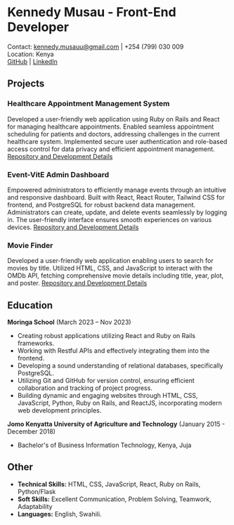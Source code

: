 # Kennedy Musau - Front-End Developer

Contact: kennedy.musauu@gmail.com | +254 (799) 030 009  
Location: Kenya  
[GitHub](https://github.com/your-github-username) | [LinkedIn](https://www.linkedin.com/in/your-linkedin-profile)

## Projects

### Healthcare Appointment Management System

Developed a user-friendly web application using Ruby on Rails and React for managing healthcare appointments. Enabled seamless appointment scheduling for patients and doctors, addressing challenges in the current healthcare system. Implemented secure user authentication and role-based access control for data privacy and efficient appointment management. [Repository and Development Details](link-to-project-repository)

### Event-VitE Admin Dashboard

Empowered administrators to efficiently manage events through an intuitive and responsive dashboard. Built with React, React Router, Tailwind CSS for frontend, and PostgreSQL for robust backend data management. Administrators can create, update, and delete events seamlessly by logging in. The user-friendly interface ensures smooth experiences on various devices. [Repository and Development Details](link-to-project-repository)

### Movie Finder

Developed a user-friendly web application enabling users to search for movies by title. Utilized HTML, CSS, and JavaScript to interact with the OMDb API, fetching comprehensive movie details including title, year, plot, and poster. [Repository and Development Details](link-to-project-repository)

## Education

**Moringa School** (March 2023 – Nov 2023)

- Creating robust applications utilizing React and Ruby on Rails frameworks.
- Working with Restful APIs and effectively integrating them into the frontend.
- Developing a sound understanding of relational databases, specifically PostgreSQL.
- Utilizing Git and GitHub for version control, ensuring efficient collaboration and tracking of project progress.
- Building dynamic and engaging websites through HTML, CSS, JavaScript, Python, Ruby on Rails, and ReactJS, incorporating modern web development principles.

**Jomo Kenyatta University of Agriculture and Technology** (January 2015 - December 2018)

- Bachelor's of Business Information Technology, Kenya, Juja

## Other

- **Technical Skills:** HTML, CSS, JavaScript, React, Ruby on Rails, Python/Flask
- **Soft Skills:** Excellent Communication, Problem Solving, Teamwork, Adaptability
- **Languages:** English, Swahili.
